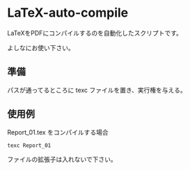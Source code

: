 # LaTeX-auto-compile

LaTeXをPDFにコンパイルするのを自動化したスクリプトです。

よしなにお使い下さい。


## 準備
パスが通ってるところに texc ファイルを置き、実行権を与える。


## 使用例

Report_01.tex をコンパイルする場合

```
texc Report_01
```

ファイルの拡張子は入れないで下さい。
